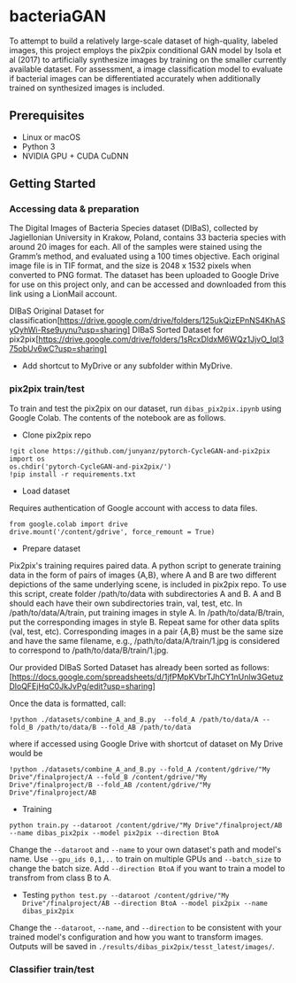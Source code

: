 # bacteriaGAN
To attempt to build a relatively large-scale dataset of high-quality, labeled images, this project employs the pix2pix conditional GAN model by Isola et al (2017)  to artificially synthesize images by training on the smaller currently available dataset. For assessment, a image classification model to evaluate if bacterial images can be differentiated accurately when additionally trained on synthesized images is included. 

## Prerequisites
- Linux or macOS
- Python 3
- NVIDIA GPU + CUDA CuDNN
## Getting Started

### Accessing data & preparation 
The Digital Images of Bacteria Species dataset (DIBaS), collected by Jagiellonian University in Krakow, Poland, contains 33 bacteria species with around 20 images for each. All of the samples were stained using the Gramm’s method, and evaluated using a 100 times objective. Each original image file is in TIF format, and the size is 2048 x 1532 pixels when converted to PNG format. The dataset has been uploaded to Google Drive for use on this project only, and can be accessed and downloaded from this link using a LionMail account. 

DIBaS Original Dataset for classification[https://drive.google.com/drive/folders/125ukQizEPnNS4KhASyOyhWi-Rse9uynu?usp=sharing]
DIBaS Sorted Dataset for pix2pix[https://drive.google.com/drive/folders/1sRcxDldxM6WQz1JjvO_IqI375obUv6wC?usp=sharing]

- Add shortcut to MyDrive or any subfolder within MyDrive.

### pix2pix train/test

To train and test the pix2pix on our dataset, run `dibas_pix2pix.ipynb` using Google Colab. The contents of the notebook are as follows.

- Clone pix2pix repo 
```
!git clone https://github.com/junyanz/pytorch-CycleGAN-and-pix2pix
import os
os.chdir('pytorch-CycleGAN-and-pix2pix/')
!pip install -r requirements.txt
```
- Load dataset

Requires authentication of Google account with access to data files.
```
from google.colab import drive
drive.mount('/content/gdrive', force_remount = True)
```
- Prepare dataset

Pix2pix's training requires paired data. A python script to generate training data in the form of pairs of images {A,B}, where A and B are two different depictions of the same underlying scene, is included in pix2pix repo. To use this script, create folder /path/to/data with subdirectories A and B. A and B should each have their own subdirectories train, val, test, etc. In /path/to/data/A/train, put training images in style A. In /path/to/data/B/train, put the corresponding images in style B. Repeat same for other data splits (val, test, etc). Corresponding images in a pair {A,B} must be the same size and have the same filename, e.g., /path/to/data/A/train/1.jpg is considered to correspond to /path/to/data/B/train/1.jpg. 

Our provided DIBaS Sorted Dataset has already been sorted as follows:
[https://docs.google.com/spreadsheets/d/1jfPMpKVbrTJhCY1nUnlw3GetuzDloQFEjHqC0JkJvPg/edit?usp=sharing]

Once the data is formatted, call:
```
!python ./datasets/combine_A_and_B.py  --fold_A /path/to/data/A --fold_B /path/to/data/B --fold_AB /path/to/data 
```
where if accessed using Google Drive with shortcut of dataset on My Drive would be 
```
!python ./datasets/combine_A_and_B.py --fold_A /content/gdrive/"My Drive"/finalproject/A --fold_B /content/gdrive/"My Drive"/finalproject/B --fold_AB /content/gdrive/"My Drive"/finalproject/AB
```
- Training

`python train.py --dataroot /content/gdrive/"My Drive"/finalproject/AB --name dibas_pix2pix --model pix2pix --direction BtoA`

Change the `--dataroot` and `--name` to your own dataset's path and model's name. Use `--gpu_ids 0,1,..` to train on multiple GPUs and `--batch_size` to change the batch size. Add `--direction BtoA` if you want to train a model to transfrom from class B to A.

- Testing
`python test.py --dataroot /content/gdrive/"My Drive"/finalproject/AB --direction BtoA --model pix2pix --name dibas_pix2pix`

Change the `--dataroot`, `--name`, and `--direction` to be consistent with your trained model's configuration and how you want to transform images.
Outputs will be saved in `./results/dibas_pix2pix/tesst_latest/images/`.

### Classifier train/test


